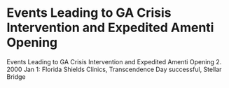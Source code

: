 # Events Leading to GA Crisis Intervention and Expedited Amenti Opening

Events Leading to GA Crisis Intervention and Expedited Amenti Opening
2.   2000 Jan 1: Florida Shields Clinics, Transcendence Day successful, Stellar Bridge
